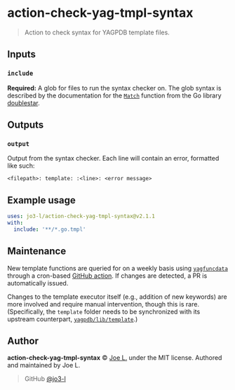 # action-check-yag-tmpl-syntax

> Action to check syntax for YAGPDB template files.

## Inputs

### `include`

**Required:** A glob for files to run the syntax checker on. The glob syntax is described by the documentation for the [`Match`](https://pkg.go.dev/github.com/bmatcuk/doublestar/v4#Match) function from the Go library [doublestar](https://github.com/bmatcuk/doublestar).

## Outputs

### `output`

Output from the syntax checker. Each line will contain an error, formatted like such:

```
<filepath>: template: :<line>: <error message>
```

## Example usage

```yml
uses: jo3-l/action-check-yag-tmpl-syntax@v2.1.1
with:
  include: '**/*.go.tmpl'
```

## Maintenance

New template functions are queried for on a weekly basis using [`yagfuncdata`](https://github.com/jo3-l/yagfuncdata) through a cron-based [GitHub action](./.github/workflows/regenerate-funcs.yml). If changes are detected, a PR is automatically issued.

Changes to the template executor itself (e.g., addition of new keywords) are more involved and require manual intervention, though this is rare. (Specifically, the `template` folder needs to be synchronized with its upstream counterpart, [`yagpdb/lib/template`](https://github.com/botlabs-gg/yagpdb/tree/master/lib/template).)

## Author

**action-check-yag-tmpl-syntax** © [Joe L.](https://github.com/jo3-l) under the MIT license. Authored and maintained by Joe L.

> GitHub [@jo3-l](https://github.com/jo3-l)

